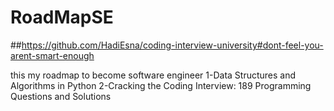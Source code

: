 # RoadMapSE
##https://github.com/HadiEsna/coding-interview-university#dont-feel-you-arent-smart-enough

this my roadmap to become software engineer
1-Data Structures and Algorithms in Python
2-Cracking the Coding Interview: 189 Programming Questions and Solutions

